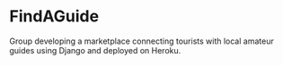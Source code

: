 # FindAGuide

Group developing a marketplace connecting tourists with local amateur guides using Django and deployed on Heroku.

